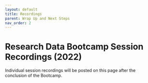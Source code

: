 ```yaml
---
layout: default
title: Recordings
parent: Wrap Up and Next Steps
nav_order: 2
---
```


# Research Data Bootcamp Session Recordings (2022)

Individual session recordings will be posted on this page after the conclusion of the Bootcamp. 